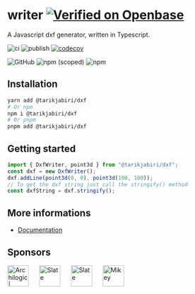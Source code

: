 # writer [![Verified on Openbase](https://badges.openbase.com/js/verified/@tarikjabiri/dxf.svg?style=openbase&token=C/1uHA0bNDQFUKrzrn23YQaNpCza+ZeDOe948Hvmi+s=)](https://openbase.com/js/@tarikjabiri/dxf?utm_source=embedded&amp;utm_medium=badge&amp;utm_campaign=rate-badge)

A Javascript dxf generator, written in Typescript.

![ci](https://github.com/tarikjabiri/dxf/actions/workflows/ci.yml/badge.svg)
![publish](https://github.com/tarikjabiri/dxf/actions/workflows/cd.yml/badge.svg)
[![codecov](https://codecov.io/gh/dxfjs/writer/branch/main/graph/badge.svg?token=P5QJAUXZTA)](https://codecov.io/gh/dxfjs/writer)


![GitHub](https://img.shields.io/github/license/dxfjs/writer?color=%2334D058&label=License&logo=Open%20Access&logoColor=%23959DA5)
![npm (scoped)](https://img.shields.io/npm/v/@tarikjabiri/dxf?color=%2334D058&logo=npm)
![npm](https://img.shields.io/npm/dt/@tarikjabiri/dxf?color=%2334D058&logo=npm)

<!--[Image entity scale and rotation](https://stackoverflow.com/questions/20521807/dxf-image-entity-group-code-explanation) explanation.-->

## Installation

```bash
yarn add @tarikjabiri/dxf
# Or npm
npm i @tarikjabiri/dxf
# Or pnpm
pnpm add @tarikjabiri/dxf
```

## Getting started

```javascript
import { DxfWriter, point3d } from "@tarikjabiri/dxf";
const dxf = new DxfWriter();
dxf.addLine(point3d(0, 0), point3d(100, 100));
// To get the dxf string just call the stringify() method
const dxfString = dxf.stringify();
```

## More informations

- [Documentation](https://dxf.vercel.app/)

## Sponsors

<a href="https://www.archilogic.com/" style="display: inline-block">
<img width="48" src="https://avatars.githubusercontent.com/u/6620048?s=200&v=4" style="width:48px" alt="Archilogic | Interior space for the digital world">
</a>
<a href="https://github.com/weareslate" style="display: inline-block; margin-left: 20px">
<img width="48" src="https://github.com/weareslate.png" style="width:48px" alt="Slate">
</a>
<a href="https://github.com/Autodrop3d" style="display: inline-block; margin-left: 20px">
<img width="48" src="https://github.com/Autodrop3d.png" style="width:48px" alt="Slate">
</a>
<a href="https://mikey.nz/" style="display: inline-block; margin-left: 20px">
<img width="48" src="https://github.com/ahdinosaur.png" style="width:48px" alt="Mikey">
</a>
